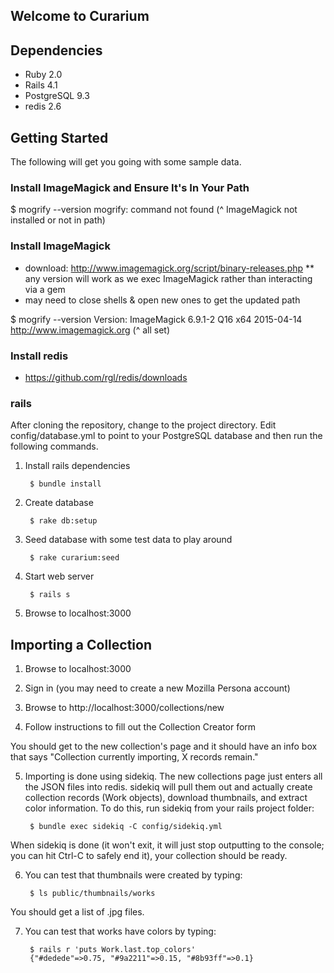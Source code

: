 ## Welcome to Curarium

## Dependencies

* Ruby 2.0
* Rails 4.1
* PostgreSQL 9.3
* redis 2.6

## Getting Started

The following will get you going with some sample data.

### Install ImageMagick and Ensure It's In Your Path

$ mogrify --version
mogrify: command not found
(^ ImageMagick not installed or not in path)

### Install ImageMagick

* download: http://www.imagemagick.org/script/binary-releases.php
** any version will work as we exec ImageMagick rather than interacting via a gem
* may need to close shells & open new ones to get the updated path

$ mogrify --version
Version: ImageMagick 6.9.1-2 Q16 x64 2015-04-14 http://www.imagemagick.org
(^ all set)

### Install redis

* https://github.com/rgl/redis/downloads

### rails

After cloning the repository, change to the project directory. Edit config/database.yml to point to your PostgreSQL database and then run the following commands.

1. Install rails dependencies

        $ bundle install

2. Create database

        $ rake db:setup

3. Seed database with some test data to play around

        $ rake curarium:seed

4. Start web server

        $ rails s

5. Browse to localhost:3000

## Importing a Collection

1. Browse to localhost:3000

2. Sign in (you may need to create a new Mozilla Persona account)

3. Browse to http://localhost:3000/collections/new

4. Follow instructions to fill out the Collection Creator form

You should get to the new collection's page and it should have an info box that says "Collection currently importing, X records remain."

5. Importing is done using sidekiq. The new collections page just enters all the JSON files into redis. sidekiq will pull them out and actually create collection records (Work objects), download thumbnails, and extract color information. To do this, run sidekiq from your rails project folder:

        $ bundle exec sidekiq -C config/sidekiq.yml

When sidekiq is done (it won't exit, it will just stop outputting to the console; you can hit Ctrl-C to safely end it), your collection should be ready.

6. You can test that thumbnails were created by typing:

        $ ls public/thumbnails/works

You should get a list of .jpg files.

7. You can test that works have colors by typing:

        $ rails r 'puts Work.last.top_colors'
        {"#dedede"=>0.75, "#9a2211"=>0.15, "#8b93ff"=>0.1}

